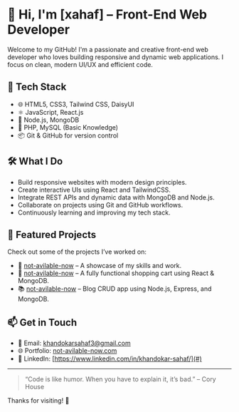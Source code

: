 # 👋 Hi, I'm [xahaf] – Front-End Web Developer

Welcome to my GitHub! I'm a passionate and creative front-end web developer who loves building responsive and dynamic web applications. I focus on clean, modern UI/UX and efficient code.

## 🚀 Tech Stack

- 🌐 HTML5, CSS3, Tailwind CSS, DaisyUI
- ⚛️ JavaScript, React.js
- 🌱 Node.js, MongoDB
- 💾 PHP, MySQL (Basic Knowledge)
- 📦 Git & GitHub for version control

## 🛠️ What I Do

- Build responsive websites with modern design principles.
- Create interactive UIs using React and TailwindCSS.
- Integrate REST APIs and dynamic data with MongoDB and Node.js.
- Collaborate on projects using Git and GitHub workflows.
- Continuously learning and improving my tech stack.

## 📂 Featured Projects

Check out some of the projects I’ve worked on:
- 💼 [not-avilable-now](#) – A showcase of my skills and work.
- 🛒 [not-avilable-now](#) – A fully functional shopping cart using React & MongoDB.
- 📚 [not-avilable-now](#) – Blog CRUD app using Node.js, Express, and MongoDB.

## 📫 Get in Touch

- 📧 Email: khandokarsahaf3@gmail.com  
- 🌐 Portfolio: [not-avilable-now.com](#)  
- 💼 LinkedIn: [https://www.linkedin.com/in/khandokar-sahaf/](#)

---

> “Code is like humor. When you have to explain it, it’s bad.” – Cory House

Thanks for visiting! 🙌
